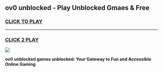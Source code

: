 
## ov0 unblocked - Play Unblocked Gmaes & Free
<h3>
<a href="https://news.freeplayer.one?title=ov0_unblocked&ref=23F">CLICK TO PLAY</a></h3>
<hr>

<h3>
<a href="https://news.freeplayer.one?title=ov0_unblocked&ref=23F">CLICK 2 PLAY</a>
  
</h3>

<a href="https://news.freeplayer.one?title=ov0_unblocked&ref=23F/"><img src="https://clearcache.store/games.png"></a>


**ov0 unblocked games unblocked: Your Gateway to Fun and Accessible Online Gaming**
